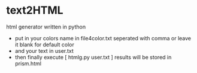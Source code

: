 # text2HTML

html generator written in python

- put in your colors name in file4color.txt seperated with comma or leave it blank for default color
- and your text in user.txt 
- then finally execute [ htmlg.py user.txt ] results will be stored in prism.html
